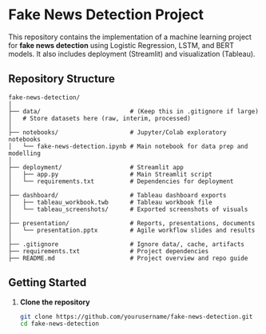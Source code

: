 # Fake News Detection Project

This repository contains the implementation of a machine learning project for **fake news detection** using Logistic Regression, LSTM, and BERT models. It also includes deployment (Streamlit) and visualization (Tableau).

## Repository Structure

```text
fake-news-detection/
│
├── data/                         # (Keep this in .gitignore if large)
│   # Store datasets here (raw, interim, processed)
│
├── notebooks/                    # Jupyter/Colab exploratory notebooks
│   └── fake-news-detection.ipynb # Main notebook for data prep and modelling
│
├── deployment/                   # Streamlit app
│   ├── app.py                    # Main Streamlit script
│   └── requirements.txt          # Dependencies for deployment
│
├── dashboard/                    # Tableau dashboard exports
│   ├── tableau_workbook.twb      # Tableau workbook file
│   └── tableau_screenshots/      # Exported screenshots of visuals
│
├── presentation/                 # Reports, presentations, documents
│   └── presentation.pptx         # Agile workflow slides and results
│
├── .gitignore                    # Ignore data/, cache, artifacts
├── requirements.txt              # Project dependencies
├── README.md                     # Project overview and repo guide
```

## Getting Started

1. **Clone the repository**
   ```bash
   git clone https://github.com/yourusername/fake-news-detection.git
   cd fake-news-detection
   ```
